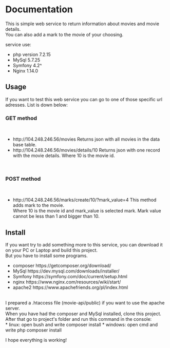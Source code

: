 <h1>Documentation</h1>

This is simple web service to return information about movies and movie details. <br>
You can also add a mark to the movie of your choosing.<br>

service use:
<ul>
 <li>php version 7.2.15</li>
 <li>MySql 5.7.25</li>
 <li>Symfony 4.2^</li>
 <li>Nginx 1.14.0</li>
</ul>
<h2>Usage</h2>
If you want to test this web service you can go to one of those specific url adresses. 
List is down below:
<br>
<h3>GET method</h3>
<br>
<ul>
 <li>http://104.248.246.56/movies Returns json with all movies in the data base table.</li>
 <li>http://104.248.246.56/movies/details/10 Returns json with one record with the movie details. Where 10 is the movie id.</li>
</ul>
<br>
<h3>POST method</h3>
<br>
<ul>
 <li> http://104.248.246.56/marks/create/10/?mark_value=4 This method adds mark to the movie. <br>
Where 10 is the movie id and mark_value is selected mark. Mark value cannot be less than 1 and bigger than 10.
 </li>
</ul>

<h2>Install</h2>
If you want try to add something more to this service, you can download it on your PC or Laptop and build this project. <br>
But you have to install some programs. 
<br>
<ul>
 <li>composer https://getcomposer.org/download/</li>
 <li>MySql https://dev.mysql.com/downloads/installer/</li>
 <li>Symfony https://symfony.com/doc/current/setup.html</li>
 <li>nginx https://www.nginx.com/resources/wiki/start/</li>
 <li>apache2 https://www.apachefriends.org/pl/index.html </li> 
</ul>
<br> 
I prepared a .htaccess file (movie-api/public) if you want to use the apache server.<br>
When you have had the composer and MySql installed, clone this project.<br>
After that go to project's folder and run  this command in the console: <br>
 * linux: open bush and write composer install 
 * windows: open cmd and write php composer install

I hope everything is working!<br>
